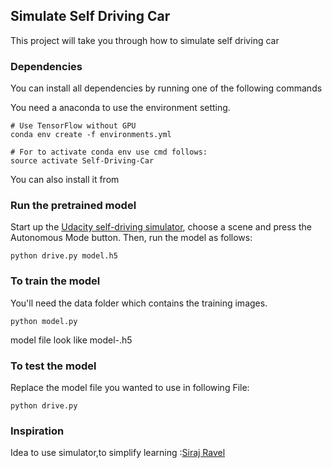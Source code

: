 ## Simulate Self Driving Car
This project will take you through how to simulate self driving car 

### Dependencies
You can install all dependencies by running one of the following commands

You need a anaconda to use the environment setting.

```
# Use TensorFlow without GPU
conda env create -f environments.yml 

# For to activate conda env use cmd follows:
source activate Self-Driving-Car

```
You can also install it from 

### Run the pretrained model
Start up the [Udacity self-driving simulator](https://github.com/udacity/self-driving-car-sim), choose a scene and press the Autonomous Mode button. Then, run the model as follows:

```
python drive.py model.h5

```

### To train the model
You'll need the data folder which contains the training images.

```
python model.py

```
model file look like model-<epoch>.h5

### To test the model

Replace the model file you wanted to use  in following File:

```
python drive.py

```

### Inspiration

Idea to use simulator,to simplify learning :[Siraj Ravel](https://github.com/llSourcell)